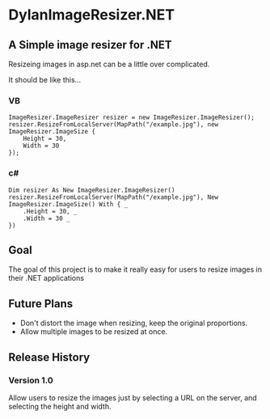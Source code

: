 ﻿DylanImageResizer.NET
=====================

A Simple image resizer for .NET
-------------------------------

Resizeing images in asp.net can be a little over complicated.

It should be like this...

### VB
    ImageResizer.ImageResizer resizer = new ImageResizer.ImageResizer();
    resizer.ResizeFromLocalServer(MapPath("/example.jpg"), new ImageResizer.ImageSize {
        Height = 30,
        Width = 30
    });

### c#
    Dim resizer As New ImageResizer.ImageResizer()
    resizer.ResizeFromLocalServer(MapPath("/example.jpg"), New ImageResizer.ImageSize() With { _
        .Height = 30, _
        .Width = 30 _
    })

Goal
----

The goal of this project is to make it really easy for users to resize images in their .NET applications

Future Plans
------------

+ Don't distort the image when resizing, keep the original proportions.
+ Allow multiple images to be resized at once.

Release History
---------------

### Version 1.0

Allow users to resize the images just by selecting a URL on the server, and selecting the height and width.

